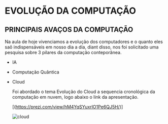 # EVOLUÇÃO DA COMPUTAÇÃO

## PRINCIPAIS AVAÇOS DA COMPUTAÇÃO

Na aula de hoje vivenciamos a evolução dos computadores e o quanto eles saõ indispensáveis em nosso dia a dia, diant disso,
nos foi solicitado uma pesquisa sobre 3 pilares da computação conteporânea.

- IA
- Computação Quântica
- Cloud

  Foi abordado o tema Evolução do Cloud a sequencia cronológica da computação em nuvem, logo abaixo o link da apresentação.

  [(https://prezi.com/view/hM4YqSYuxrlO1Pe6QJ5H/)]


  ![cloud](https://www.remessaonline.com.br/blog/wp-content/uploads/2022/06/cloud-computing.jpg.optimal.jpg)
  
  
